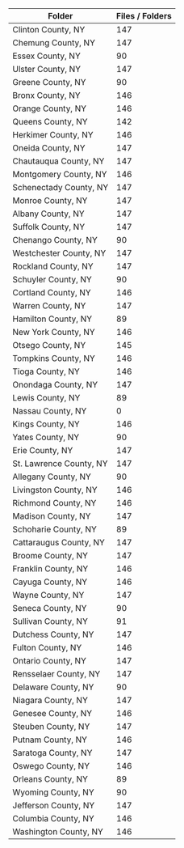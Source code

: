 | Folder                  |   Files / Folders |
|-------------------------|-------------------|
| Clinton County, NY      |               147 |
| Chemung County, NY      |               147 |
| Essex County, NY        |                90 |
| Ulster County, NY       |               147 |
| Greene County, NY       |                90 |
| Bronx County, NY        |               146 |
| Orange County, NY       |               146 |
| Queens County, NY       |               142 |
| Herkimer County, NY     |               146 |
| Oneida County, NY       |               147 |
| Chautauqua County, NY   |               147 |
| Montgomery County, NY   |               146 |
| Schenectady County, NY  |               147 |
| Monroe County, NY       |               147 |
| Albany County, NY       |               147 |
| Suffolk County, NY      |               147 |
| Chenango County, NY     |                90 |
| Westchester County, NY  |               147 |
| Rockland County, NY     |               147 |
| Schuyler County, NY     |                90 |
| Cortland County, NY     |               146 |
| Warren County, NY       |               147 |
| Hamilton County, NY     |                89 |
| New York County, NY     |               146 |
| Otsego County, NY       |               145 |
| Tompkins County, NY     |               146 |
| Tioga County, NY        |               146 |
| Onondaga County, NY     |               147 |
| Lewis County, NY        |                89 |
| Nassau County, NY       |                 0 |
| Kings County, NY        |               146 |
| Yates County, NY        |                90 |
| Erie County, NY         |               147 |
| St. Lawrence County, NY |               147 |
| Allegany County, NY     |                90 |
| Livingston County, NY   |               146 |
| Richmond County, NY     |               146 |
| Madison County, NY      |               147 |
| Schoharie County, NY    |                89 |
| Cattaraugus County, NY  |               147 |
| Broome County, NY       |               147 |
| Franklin County, NY     |               146 |
| Cayuga County, NY       |               146 |
| Wayne County, NY        |               147 |
| Seneca County, NY       |                90 |
| Sullivan County, NY     |                91 |
| Dutchess County, NY     |               147 |
| Fulton County, NY       |               146 |
| Ontario County, NY      |               147 |
| Rensselaer County, NY   |               147 |
| Delaware County, NY     |                90 |
| Niagara County, NY      |               147 |
| Genesee County, NY      |               146 |
| Steuben County, NY      |               147 |
| Putnam County, NY       |               146 |
| Saratoga County, NY     |               147 |
| Oswego County, NY       |               146 |
| Orleans County, NY      |                89 |
| Wyoming County, NY      |                90 |
| Jefferson County, NY    |               147 |
| Columbia County, NY     |               146 |
| Washington County, NY   |               146 |
